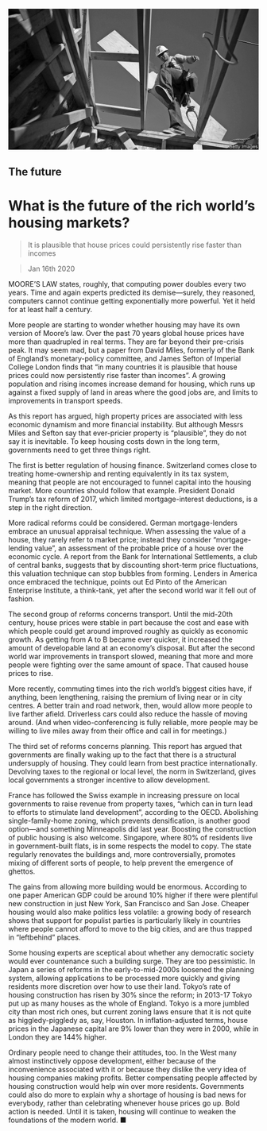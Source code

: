 ![](./images/20200118_SRP542.jpg)

## The future

# What is the future of the rich world’s housing markets?

> It is plausible that house prices could persistently rise faster than incomes

> Jan 16th 2020

MOORE’S LAW states, roughly, that computing power doubles every two years. Time and again experts predicted its demise—surely, they reasoned, computers cannot continue getting exponentially more powerful. Yet it held for at least half a century.

More people are starting to wonder whether housing may have its own version of Moore’s law. Over the past 70 years global house prices have more than quadrupled in real terms. They are far beyond their pre-crisis peak. It may seem mad, but a paper from David Miles, formerly of the Bank of England’s monetary-policy committee, and James Sefton of Imperial College London finds that “in many countries it is plausible that house prices could now persistently rise faster than incomes”. A growing population and rising incomes increase demand for housing, which runs up against a fixed supply of land in areas where the good jobs are, and limits to improvements in transport speeds.

As this report has argued, high property prices are associated with less economic dynamism and more financial instability. But although Messrs Miles and Sefton say that ever-pricier property is “plausible”, they do not say it is inevitable. To keep housing costs down in the long term, governments need to get three things right.

The first is better regulation of housing finance. Switzerland comes close to treating home-ownership and renting equivalently in its tax system, meaning that people are not encouraged to funnel capital into the housing market. More countries should follow that example. President Donald Trump’s tax reform of 2017, which limited mortgage-interest deductions, is a step in the right direction.

More radical reforms could be considered. German mortgage-lenders embrace an unusual appraisal technique. When assessing the value of a house, they rarely refer to market price; instead they consider “mortgage-lending value”, an assessment of the probable price of a house over the economic cycle. A report from the Bank for International Settlements, a club of central banks, suggests that by discounting short-term price fluctuations, this valuation technique can stop bubbles from forming. Lenders in America once embraced the technique, points out Ed Pinto of the American Enterprise Institute, a think-tank, yet after the second world war it fell out of fashion.

The second group of reforms concerns transport. Until the mid-20th century, house prices were stable in part because the cost and ease with which people could get around improved roughly as quickly as economic growth. As getting from A to B became ever quicker, it increased the amount of developable land at an economy’s disposal. But after the second world war improvements in transport slowed, meaning that more and more people were fighting over the same amount of space. That caused house prices to rise.

More recently, commuting times into the rich world’s biggest cities have, if anything, been lengthening, raising the premium of living near or in city centres. A better train and road network, then, would allow more people to live farther afield. Driverless cars could also reduce the hassle of moving around. (And when video-conferencing is fully reliable, more people may be willing to live miles away from their office and call in for meetings.)

The third set of reforms concerns planning. This report has argued that governments are finally waking up to the fact that there is a structural undersupply of housing. They could learn from best practice internationally. Devolving taxes to the regional or local level, the norm in Switzerland, gives local governments a stronger incentive to allow development.

France has followed the Swiss example in increasing pressure on local governments to raise revenue from property taxes, “which can in turn lead to efforts to stimulate land development”, according to the OECD. Abolishing single-family-home zoning, which prevents densification, is another good option—and something Minneapolis did last year. Boosting the construction of public housing is also welcome. Singapore, where 80% of residents live in government-built flats, is in some respects the model to copy. The state regularly renovates the buildings and, more controversially, promotes mixing of different sorts of people, to help prevent the emergence of ghettos.

The gains from allowing more building would be enormous. According to one paper American GDP could be around 10% higher if there were plentiful new construction in just New York, San Francisco and San Jose. Cheaper housing would also make politics less volatile: a growing body of research shows that support for populist parties is particularly likely in countries where people cannot afford to move to the big cities, and are thus trapped in “leftbehind” places.

Some housing experts are sceptical about whether any democratic society would ever countenance such a building surge. They are too pessimistic. In Japan a series of reforms in the early-to-mid-2000s loosened the planning system, allowing applications to be processed more quickly and giving residents more discretion over how to use their land. Tokyo’s rate of housing construction has risen by 30% since the reform; in 2013-17 Tokyo put up as many houses as the whole of England. Tokyo is a more jumbled city than most rich ones, but current zoning laws ensure that it is not quite as higgledy-piggledy as, say, Houston. In inflation-adjusted terms, house prices in the Japanese capital are 9% lower than they were in 2000, while in London they are 144% higher.

Ordinary people need to change their attitudes, too. In the West many almost instinctively oppose development, either because of the inconvenience associated with it or because they dislike the very idea of housing companies making profits. Better compensating people affected by housing construction would help win over more residents. Governments could also do more to explain why a shortage of housing is bad news for everybody, rather than celebrating whenever house prices go up. Bold action is needed. Until it is taken, housing will continue to weaken the foundations of the modern world. ■